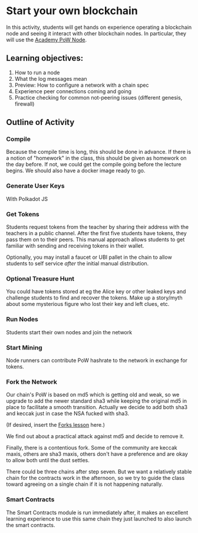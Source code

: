 # Start your own blockchain

In this activity, students will get hands on experience operating a blockchain node and seeing it interact with other blockchain nodes.
In particular, they will use the [Academy PoW Node](https://github.com/Polkadot-Blockchain-Academy/Academy-PoW).

## Learning objectives:

1.  How to run a node
1.  What the log messages mean
1.  Preview: How to configure a network with a chain spec
1.  Experience peer connections coming and going
1.  Practice checking for common not-peering issues (different genesis, firewall)

## Outline of Activity

### Compile

Because the compile time is long, this should be done in advance.
If there is a notion of "homework" in the class, this should be given as homework on the day before.
If not, we could get the compile going before the lecture begins.
We should also have a docker image ready to go.

### Generate User Keys

With Polkadot JS

### Get Tokens

Students request tokens from the teacher by sharing their address with the teachers in a public channel.
After the first five students have tokens, they pass them on to their peers.
This manual approach allows students to get familiar with sending and receiving tokens in their wallet.

Optionally, you may install a faucet or UBI pallet in the chain to allow students to self service _after_ the initial manual distribution.

### Optional Treasure Hunt

You could have tokens stored at eg the Alice key or other leaked keys and challenge students to find and recover the tokens.
Make up a story/myth about some mysterious figure who lost their key and left clues, etc.

### Run Nodes

Students start their own nodes and join the network

### Start Mining

Node runners can contribute PoW hashrate to the network in exchange for tokens.

### Fork the Network

Our chain's PoW is based on md5 which is getting old and weak, so we upgrade to add the newer standard sha3 while keeping the original md5 in place to facilitate a smooth transition. Actually we decide to add both sha3 and keccak just in case the NSA fucked with sha3.

(If desired, insert the [Forks lesson](./7-Forks_slides.md) here.)

We find out about a practical attack against md5 and decide to remove it.

Finally, there is a contentious fork. Some of the community are keccak maxis, others are sha3 maxis, others don't have a preference and are okay to allow both until the dust settles.

There could be three chains after step seven. But we want a relatively stable chain for the contracts work in the afternoon, so we try to guide the class toward agreeing on a single chain if it is not happening naturally.

### Smart Contracts

The Smart Contracts module is run immediately after, it makes an excellent learning experience to use this same chain they just launched to also launch the smart contracts.
